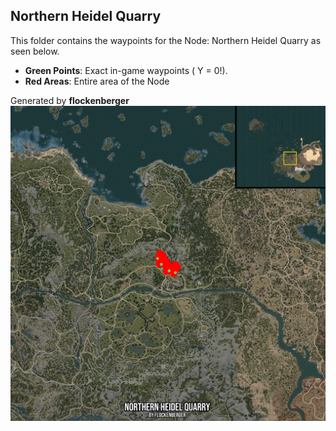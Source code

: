 ## Northern Heidel Quarry
This folder contains the waypoints for the Node: Northern Heidel Quarry as seen below.

- **Green Points**: Exact in-game waypoints ( Y = 0!).
- **Red Areas**: Entire area of the Node

Generated by **flockenberger**
![by_flockenberger](./Preview.webp)